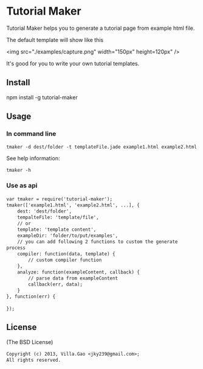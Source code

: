 # Tutorial Maker

Tutorial Maker helps you to generate a tutorial page from example html file.

The default template will show like this

<img src="./examples/capture.png" width="150px" height=120px" />

It's good for you to write your own tutorial templates.

## Install


   npm install -g tutorial-maker

## Usage

### In command line

    tmaker -d dest/folder -t templateFile.jade example1.html example2.html

See help information:

    tmaker -h


### Use as api

    var tmaker = require('tutorial-maker');
    tmaker(['example1.html', 'example2.html', ...], {
        dest: 'dest/folder',
        tempalteFile: 'template/file',
        // or 
        template: 'template content',
        exampleDir: 'folder/to/put/examples',
        // you can add following 2 functions to custom the generate process
        compiler: function(data, template) {
            // custom compiler function
        },
        analyze: function(exampleContent, callback) {
            // parse data from exampleContent
            callback(err, data);
        }
    }, function(err) {

    });


## License

(The BSD License)

    Copyright (c) 2013, Villa.Gao <jky239@gmail.com>;
    All rights reserved.

